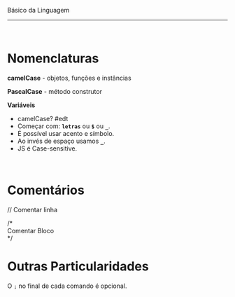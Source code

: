 Básico da Linguagem
***
<br/>
 
# Nomenclaturas

**camelCase** - objetos, funções e instâncias

**PascalCase** - método construtor

**Variáveis**  

* camelCase?       #edt
* Começar com:     **`letras`** ou  **`$`** ou  **`_`**.
* É possível usar acento e símbolo. 
* Ao invés de espaço usamos **`_`**.
* JS é Case-sensitive.

<br/>

# Comentários

// Comentar linha

/*  
    Comentar Bloco  
*/

# Outras Particularidades

O `;` no final de cada comando é opcional.